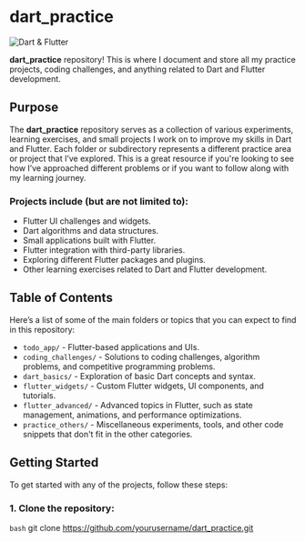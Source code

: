 # dart_practice

![Dart & Flutter](https://www.orientsoftware.com/Themes/Content/Images/blog/2024-04-24/flutter-vs-dart-comparing.jpg)

**dart_practice** repository! This is where I document and store all my practice projects, coding challenges, and anything related to Dart and Flutter development.

## Purpose

The **dart_practice** repository serves as a collection of various experiments, learning exercises, and small projects I work on to improve my skills in Dart and Flutter. Each folder or subdirectory represents a different practice area or project that I’ve explored. This is a great resource if you're looking to see how I’ve approached different problems or if you want to follow along with my learning journey.

### Projects include (but are not limited to):
- Flutter UI challenges and widgets.
- Dart algorithms and data structures.
- Small applications built with Flutter.
- Flutter integration with third-party libraries.
- Exploring different Flutter packages and plugins.
- Other learning exercises related to Dart and Flutter development.

## Table of Contents

Here’s a list of some of the main folders or topics that you can expect to find in this repository:

- `todo_app/` - Flutter-based applications and UIs.
- `coding_challenges/` - Solutions to coding challenges, algorithm problems, and competitive programming problems.
- `dart_basics/` - Exploration of basic Dart concepts and syntax.
- `flutter_widgets/` - Custom Flutter widgets, UI components, and tutorials.
- `flutter_advanced/` - Advanced topics in Flutter, such as state management, animations, and performance optimizations.
- `practice_others/` - Miscellaneous experiments, tools, and other code snippets that don't fit in the other categories.

## Getting Started

To get started with any of the projects, follow these steps:

### 1. Clone the repository:
```bash```
git clone https://github.com/yourusername/dart_practice.git



